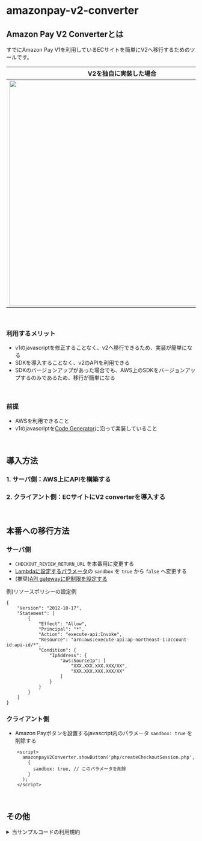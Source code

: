 # amazonpay-v2-converter

## Amazon Pay V2 Converterとは
すでにAmazon Pay V1を利用しているECサイトを簡単にV2へ移行するためのツールです。

| V2を独自に実装した場合  |  V2Converterを利用した場合  |
| ---- | ---- |
|  <img src="https://user-images.githubusercontent.com/61146815/79706558-9ca65900-82f4-11ea-9a13-82110feb1586.png" width="600px">  |  <img src="https://user-images.githubusercontent.com/61146815/79706802-6a492b80-82f5-11ea-800b-a01a4530708f.png" width="600px">  |

<br/>

### 利用するメリット
* v1のjavascriptを修正することなく、v2へ移行できるため、実装が簡単になる
* SDKを導入することなく、v2のAPIを利用できる
* SDKのバージョンアップがあった場合でも、AWS上のSDKをバージョンアップするのみであるため、移行が簡単になる

<br/>

### 前提
* AWSを利用できること
* v1のjavascriptを[Code Generator](http://amzn.github.io/amazon-pay-sdk-samples/code_generator/?region=JP&ld=APJPLPADirect)に沿って実装していること

<br/>

## 導入方法
### 1. サーバ側：AWS上にAPIを構築する

### 2. クライアント側：ECサイトにV2 converterを導入する

<br/>

## 本番への移行方法
### サーバ側
* `CHECKOUT_REVIEW_RETURN_URL` を本番用に変更する
* [Lambdaに設定するパラメータ](https://github.com/amazonpay-labs/amazonpay-v2-converter-readme/tree/master/serverside#lambda%E3%81%AB%E6%8C%87%E5%AE%9A%E3%81%97%E3%81%9F%E3%83%91%E3%83%A9%E3%83%A1%E3%83%BC%E3%82%BF%E3%81%AE%E7%A2%BA%E8%AA%8D%E6%96%B9%E6%B3%95)の `sandbox` を `true` から `false` へ変更する
* (推奨)[API gatewayにIP制限を設定する](https://aws.amazon.com/jp/premiumsupport/knowledge-center/api-gateway-resource-policy-whitelist/)

例)リソースポリシーの設定例

```
{
    "Version": "2012-10-17",
    "Statement": [
        {
            "Effect": "Allow",
            "Principal": "*",
            "Action": "execute-api:Invoke",
            "Resource": "arn:aws:execute-api:ap-northeast-1:account-id:api-id/*",
            "Condition": {
                "IpAddress": {
                    "aws:SourceIp": [
                        "XXX.XXX.XXX.XXX/XX",
                        "XXX.XXX.XXX.XXX/XX"
                    ]
                }
            }
        }
    ]
}
```

### クライアント側

* Amazon Payボタンを設置するjavascript内のパラメータ `sandbox: true` を削除する

```
    <script>
      amazonpayV2Converter.showButton('php/createCheckoutSession.php', 
        {
          sandbox: true, // このパラメータを削除
        }
      );
    </script>
```

<br/>

## その他

<details>
<summary>当サンプルコードの利用規約</summary>
<pre>
<code>
* 本ページで紹介しているサンプルコードの機能または性能に関して、明示的にも黙示的にも、法律上の瑕疵担保責任、商品性の保証および特定目的適合性の保証についての暗黙の保証を含め（ただし、これらに限定されません）、いかなる保証または表明もいたしません。
* 本サンプルコードは現状有姿にて提供され、利用者は自己の単独の責任で使用するものとします。
* 本サンプルコードの使用に起因または関連する直接的、間接的、結果的、特別、付随的、懲罰的損害賠償（営業権の喪失、事業の中断、利益もしくはデータの逸失、補償費用、コンピュータの障害もしくは故障を含みます。）を含むがこれらに限定されることなく、原因の如何を問わずおよび責任の法理にかかわらず、いかなる損害に対しても、責任を負いません。
* 上記を条件に、本サンプルコードをご利用いただけます。
</code>
</pre>
</details>

